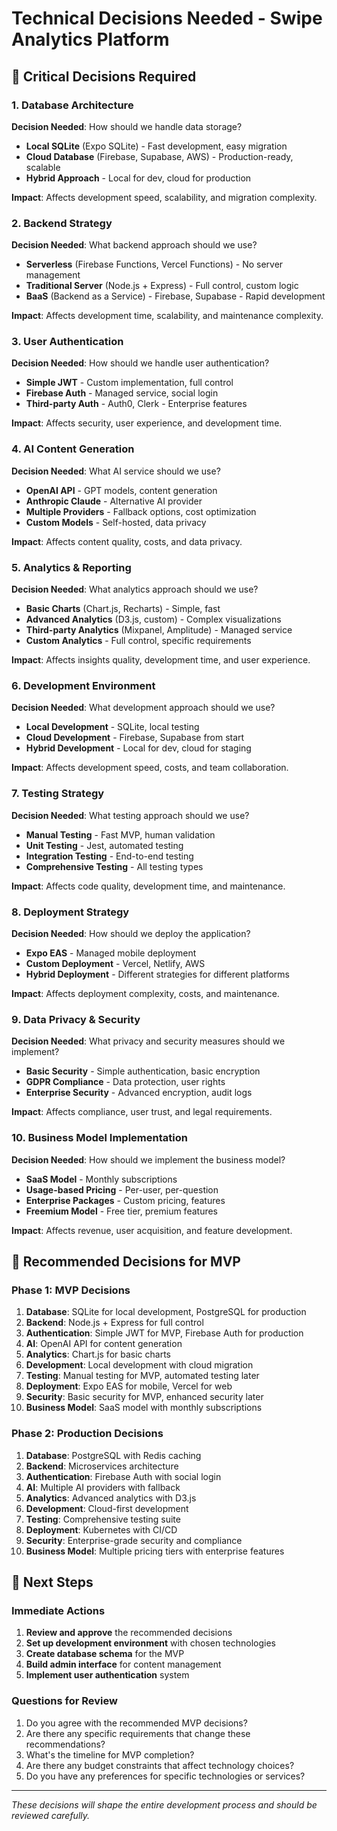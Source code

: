 # Technical Decisions Needed - Swipe Analytics Platform

## 🎯 **Critical Decisions Required**

### **1. Database Architecture**
**Decision Needed**: How should we handle data storage?
- **Local SQLite** (Expo SQLite) - Fast development, easy migration
- **Cloud Database** (Firebase, Supabase, AWS) - Production-ready, scalable
- **Hybrid Approach** - Local for dev, cloud for production

**Impact**: Affects development speed, scalability, and migration complexity.

### **2. Backend Strategy**
**Decision Needed**: What backend approach should we use?
- **Serverless** (Firebase Functions, Vercel Functions) - No server management
- **Traditional Server** (Node.js + Express) - Full control, custom logic
- **BaaS** (Backend as a Service) - Firebase, Supabase - Rapid development

**Impact**: Affects development time, scalability, and maintenance complexity.

### **3. User Authentication**
**Decision Needed**: How should we handle user authentication?
- **Simple JWT** - Custom implementation, full control
- **Firebase Auth** - Managed service, social login
- **Third-party Auth** - Auth0, Clerk - Enterprise features

**Impact**: Affects security, user experience, and development time.

### **4. AI Content Generation**
**Decision Needed**: What AI service should we use?
- **OpenAI API** - GPT models, content generation
- **Anthropic Claude** - Alternative AI provider
- **Multiple Providers** - Fallback options, cost optimization
- **Custom Models** - Self-hosted, data privacy

**Impact**: Affects content quality, costs, and data privacy.

### **5. Analytics & Reporting**
**Decision Needed**: What analytics approach should we use?
- **Basic Charts** (Chart.js, Recharts) - Simple, fast
- **Advanced Analytics** (D3.js, custom) - Complex visualizations
- **Third-party Analytics** (Mixpanel, Amplitude) - Managed service
- **Custom Analytics** - Full control, specific requirements

**Impact**: Affects insights quality, development time, and user experience.

### **6. Development Environment**
**Decision Needed**: What development approach should we use?
- **Local Development** - SQLite, local testing
- **Cloud Development** - Firebase, Supabase from start
- **Hybrid Development** - Local for dev, cloud for staging

**Impact**: Affects development speed, costs, and team collaboration.

### **7. Testing Strategy**
**Decision Needed**: What testing approach should we use?
- **Manual Testing** - Fast MVP, human validation
- **Unit Testing** - Jest, automated testing
- **Integration Testing** - End-to-end testing
- **Comprehensive Testing** - All testing types

**Impact**: Affects code quality, development time, and maintenance.

### **8. Deployment Strategy**
**Decision Needed**: How should we deploy the application?
- **Expo EAS** - Managed mobile deployment
- **Custom Deployment** - Vercel, Netlify, AWS
- **Hybrid Deployment** - Different strategies for different platforms

**Impact**: Affects deployment complexity, costs, and maintenance.

### **9. Data Privacy & Security**
**Decision Needed**: What privacy and security measures should we implement?
- **Basic Security** - Simple authentication, basic encryption
- **GDPR Compliance** - Data protection, user rights
- **Enterprise Security** - Advanced encryption, audit logs

**Impact**: Affects compliance, user trust, and legal requirements.

### **10. Business Model Implementation**
**Decision Needed**: How should we implement the business model?
- **SaaS Model** - Monthly subscriptions
- **Usage-based Pricing** - Per-user, per-question
- **Enterprise Packages** - Custom pricing, features
- **Freemium Model** - Free tier, premium features

**Impact**: Affects revenue, user acquisition, and feature development.

## 🎯 **Recommended Decisions for MVP**

### **Phase 1: MVP Decisions**
1. **Database**: SQLite for local development, PostgreSQL for production
2. **Backend**: Node.js + Express for full control
3. **Authentication**: Simple JWT for MVP, Firebase Auth for production
4. **AI**: OpenAI API for content generation
5. **Analytics**: Chart.js for basic charts
6. **Development**: Local development with cloud migration
7. **Testing**: Manual testing for MVP, automated testing later
8. **Deployment**: Expo EAS for mobile, Vercel for web
9. **Security**: Basic security for MVP, enhanced security later
10. **Business Model**: SaaS model with monthly subscriptions

### **Phase 2: Production Decisions**
1. **Database**: PostgreSQL with Redis caching
2. **Backend**: Microservices architecture
3. **Authentication**: Firebase Auth with social login
4. **AI**: Multiple AI providers with fallback
5. **Analytics**: Advanced analytics with D3.js
6. **Development**: Cloud-first development
7. **Testing**: Comprehensive testing suite
8. **Deployment**: Kubernetes with CI/CD
9. **Security**: Enterprise-grade security and compliance
10. **Business Model**: Multiple pricing tiers with enterprise features

## 🚀 **Next Steps**

### **Immediate Actions**
1. **Review and approve** the recommended decisions
2. **Set up development environment** with chosen technologies
3. **Create database schema** for the MVP
4. **Build admin interface** for content management
5. **Implement user authentication** system

### **Questions for Review**
1. Do you agree with the recommended MVP decisions?
2. Are there any specific requirements that change these recommendations?
3. What's the timeline for MVP completion?
4. Are there any budget constraints that affect technology choices?
5. Do you have any preferences for specific technologies or services?

---

*These decisions will shape the entire development process and should be reviewed carefully.*






